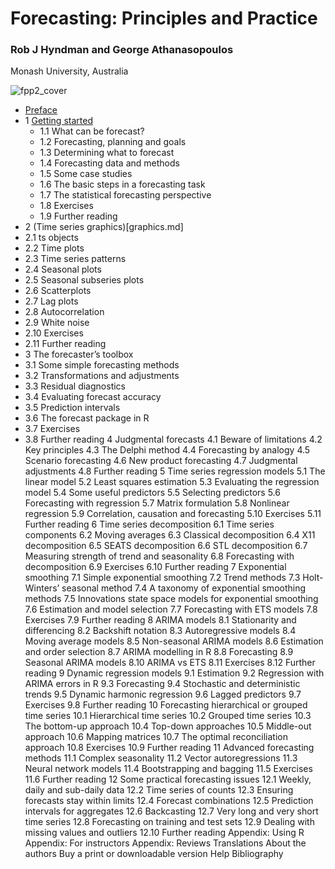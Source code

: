 # Forecasting: Principles and Practice

### Rob J Hyndman and George Athanasopoulos

Monash University, Australia


![fpp2_cover](https://otexts.com/fpp2/fpp2_cover.jpg)



* [Preface](preface.md)
* 1 [Getting started](intro.md)
    * 1.1 What can be forecast?
    * 1.2 Forecasting, planning and goals
    * 1.3 Determining what to forecast
    * 1.4 Forecasting data and methods
    * 1.5 Some case studies
    * 1.6 The basic steps in a forecasting task
    * 1.7 The statistical forecasting perspective
    * 1.8 Exercises
    * 1.9 Further reading
* 2 (Time series graphics)[graphics.md]
* 2.1 ts objects
* 2.2 Time plots
* 2.3 Time series patterns
* 2.4 Seasonal plots
* 2.5 Seasonal subseries plots
* 2.6 Scatterplots
* 2.7 Lag plots
* 2.8 Autocorrelation
* 2.9 White noise
* 2.10 Exercises
* 2.11 Further reading
* 3 The forecaster’s toolbox
* 3.1 Some simple forecasting methods
* 3.2 Transformations and adjustments
* 3.3 Residual diagnostics
* 3.4 Evaluating forecast accuracy
* 3.5 Prediction intervals
* 3.6 The forecast package in R
* 3.7 Exercises
* 3.8 Further reading
4 Judgmental forecasts
4.1 Beware of limitations
4.2 Key principles
4.3 The Delphi method
4.4 Forecasting by analogy
4.5 Scenario forecasting
4.6 New product forecasting
4.7 Judgmental adjustments
4.8 Further reading
5 Time series regression models
5.1 The linear model
5.2 Least squares estimation
5.3 Evaluating the regression model
5.4 Some useful predictors
5.5 Selecting predictors
5.6 Forecasting with regression
5.7 Matrix formulation
5.8 Nonlinear regression
5.9 Correlation, causation and forecasting
5.10 Exercises
5.11 Further reading
6 Time series decomposition
6.1 Time series components
6.2 Moving averages
6.3 Classical decomposition
6.4 X11 decomposition
6.5 SEATS decomposition
6.6 STL decomposition
6.7 Measuring strength of trend and seasonality
6.8 Forecasting with decomposition
6.9 Exercises
6.10 Further reading
7 Exponential smoothing
7.1 Simple exponential smoothing
7.2 Trend methods
7.3 Holt-Winters’ seasonal method
7.4 A taxonomy of exponential smoothing methods
7.5 Innovations state space models for exponential smoothing
7.6 Estimation and model selection
7.7 Forecasting with ETS models
7.8 Exercises
7.9 Further reading
8 ARIMA models
8.1 Stationarity and differencing
8.2 Backshift notation
8.3 Autoregressive models
8.4 Moving average models
8.5 Non-seasonal ARIMA models
8.6 Estimation and order selection
8.7 ARIMA modelling in R
8.8 Forecasting
8.9 Seasonal ARIMA models
8.10 ARIMA vs ETS
8.11 Exercises
8.12 Further reading
9 Dynamic regression models
9.1 Estimation
9.2 Regression with ARIMA errors in R
9.3 Forecasting
9.4 Stochastic and deterministic trends
9.5 Dynamic harmonic regression
9.6 Lagged predictors
9.7 Exercises
9.8 Further reading
10 Forecasting hierarchical or grouped time series
10.1 Hierarchical time series
10.2 Grouped time series
10.3 The bottom-up approach
10.4 Top-down approaches
10.5 Middle-out approach
10.6 Mapping matrices
10.7 The optimal reconciliation approach
10.8 Exercises
10.9 Further reading
11 Advanced forecasting methods
11.1 Complex seasonality
11.2 Vector autoregressions
11.3 Neural network models
11.4 Bootstrapping and bagging
11.5 Exercises
11.6 Further reading
12 Some practical forecasting issues
12.1 Weekly, daily and sub-daily data
12.2 Time series of counts
12.3 Ensuring forecasts stay within limits
12.4 Forecast combinations
12.5 Prediction intervals for aggregates
12.6 Backcasting
12.7 Very long and very short time series
12.8 Forecasting on training and test sets
12.9 Dealing with missing values and outliers
12.10 Further reading
Appendix: Using R
Appendix: For instructors
Appendix: Reviews
Translations
About the authors
Buy a print or downloadable version
Help
Bibliography
